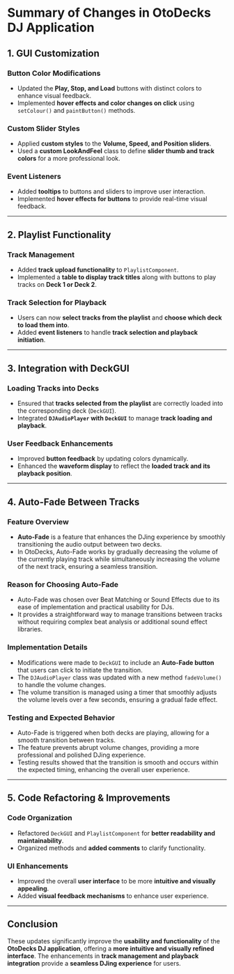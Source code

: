 # Summary of Changes in OtoDecks DJ Application

## 1. GUI Customization

### **Button Color Modifications**
- Updated the **Play, Stop, and Load** buttons with distinct colors to enhance visual feedback.
- Implemented **hover effects and color changes on click** using `setColour()` and `paintButton()` methods.

### **Custom Slider Styles**
- Applied **custom styles** to the **Volume, Speed, and Position sliders**.
- Used a **custom LookAndFeel** class to define **slider thumb and track colors** for a more professional look.

### **Event Listeners**
- Added **tooltips** to buttons and sliders to improve user interaction.
- Implemented **hover effects for buttons** to provide real-time visual feedback.

---

## 2. Playlist Functionality

### **Track Management**
- Added **track upload functionality** to `PlaylistComponent`.
- Implemented a **table to display track titles** along with buttons to play tracks on **Deck 1 or Deck 2**.

### **Track Selection for Playback**
- Users can now **select tracks from the playlist** and **choose which deck to load them into**.
- Added **event listeners** to handle **track selection and playback initiation**.

---

## 3. Integration with DeckGUI

### **Loading Tracks into Decks**
- Ensured that **tracks selected from the playlist** are correctly loaded into the corresponding deck (`DeckGUI`).
- Integrated **`DJAudioPlayer` with `DeckGUI`** to manage **track loading and playback**.

### **User Feedback Enhancements**
- Improved **button feedback** by updating colors dynamically.
- Enhanced the **waveform display** to reflect the **loaded track and its playback position**.

---

## 4. Auto-Fade Between Tracks

### **Feature Overview**
- **Auto-Fade** is a feature that enhances the DJing experience by smoothly transitioning the audio output between two decks.
- In OtoDecks, Auto-Fade works by gradually decreasing the volume of the currently playing track while simultaneously increasing the volume of the next track, ensuring a seamless transition.

### **Reason for Choosing Auto-Fade**
- Auto-Fade was chosen over Beat Matching or Sound Effects due to its ease of implementation and practical usability for DJs.
- It provides a straightforward way to manage transitions between tracks without requiring complex beat analysis or additional sound effect libraries.

### **Implementation Details**
- Modifications were made to `DeckGUI` to include an **Auto-Fade button** that users can click to initiate the transition.
- The `DJAudioPlayer` class was updated with a new method `fadeVolume()` to handle the volume changes.
- The volume transition is managed using a timer that smoothly adjusts the volume levels over a few seconds, ensuring a gradual fade effect.

### **Testing and Expected Behavior**
- Auto-Fade is triggered when both decks are playing, allowing for a smooth transition between tracks.
- The feature prevents abrupt volume changes, providing a more professional and polished DJing experience.
- Testing results showed that the transition is smooth and occurs within the expected timing, enhancing the overall user experience.

---

## 5. Code Refactoring & Improvements

### **Code Organization**
- Refactored `DeckGUI` and `PlaylistComponent` for **better readability and maintainability**.
- Organized methods and **added comments** to clarify functionality.

### **UI Enhancements**
- Improved the overall **user interface** to be more **intuitive and visually appealing**.
- Added **visual feedback mechanisms** to enhance user experience.

---

## **Conclusion**
These updates significantly improve the **usability and functionality** of the **OtoDecks DJ application**, offering a **more intuitive and visually refined interface**. The enhancements in **track management and playback integration** provide a **seamless DJing experience** for users.
